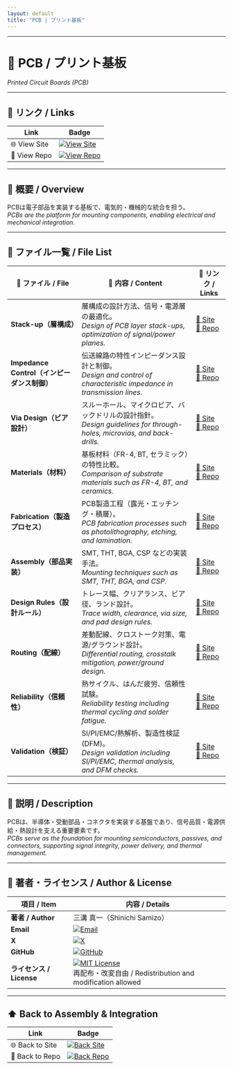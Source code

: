 ```yaml
---
layout: default
title: "PCB | プリント基板"
---
```


---

# 📐 PCB / プリント基板  
*Printed Circuit Boards (PCB)*  

---

## 🔗 リンク / Links
| Link | Badge |
|------|-------|
| 🌐 View Site | [![View Site](https://img.shields.io/badge/View-Site-brightgreen?style=for-the-badge&logo=githubpages)](https://samizo-aitl.github.io/Edusemi-Plus/Assembly-Integration/PCB/) |
| 📂 View Repo | [![View Repo](https://img.shields.io/badge/View-Repo-blue?style=for-the-badge&logo=github)](https://github.com/Samizo-AITL/Edusemi-Plus/tree/main/Assembly-Integration/PCB) |

---

## 📖 概要 / Overview
PCBは電子部品を実装する基板で、電気的・機械的な統合を担う。  
*PCBs are the platform for mounting components, enabling electrical and mechanical integration.*  

---

## 📂 ファイル一覧 / File List
| 📘 ファイル / File | 📑 内容 / Content | 🔗 リンク / Links |
|--------------------|------------------|-------------------|
| **Stack-up（層構成）** | 層構成の設計方法、信号・電源層の最適化。<br>*Design of PCB layer stack-ups, optimization of signal/power planes.* | [📖 Site](https://samizo-aitl.github.io/Edusemi-Plus/Assembly-Integration/PCB/stackup) <br> [📂 Repo](https://github.com/Samizo-AITL/Edusemi-Plus/blob/main/Assembly-Integration/PCB/stackup.md) |
| **Impedance Control（インピーダンス制御）** | 伝送線路の特性インピーダンス設計と制御。<br>*Design and control of characteristic impedance in transmission lines.* | [📖 Site](https://samizo-aitl.github.io/Edusemi-Plus/Assembly-Integration/PCB/impedance-control) <br> [📂 Repo](https://github.com/Samizo-AITL/Edusemi-Plus/blob/main/Assembly-Integration/PCB/impedance-control.md) |
| **Via Design（ビア設計）** | スルーホール、マイクロビア、バックドリルの設計指針。<br>*Design guidelines for through-holes, microvias, and back-drills.* | [📖 Site](https://samizo-aitl.github.io/Edusemi-Plus/Assembly-Integration/PCB/via-design) <br> [📂 Repo](https://github.com/Samizo-AITL/Edusemi-Plus/blob/main/Assembly-Integration/PCB/via-design.md) |
| **Materials（材料）** | 基板材料（FR-4, BT, セラミック）の特性比較。<br>*Comparison of substrate materials such as FR-4, BT, and ceramics.* | [📖 Site](https://samizo-aitl.github.io/Edusemi-Plus/Assembly-Integration/PCB/materials) <br> [📂 Repo](https://github.com/Samizo-AITL/Edusemi-Plus/blob/main/Assembly-Integration/PCB/materials.md) |
| **Fabrication（製造プロセス）** | PCB製造工程（露光・エッチング・積層）。<br>*PCB fabrication processes such as photolithography, etching, and lamination.* | [📖 Site](https://samizo-aitl.github.io/Edusemi-Plus/Assembly-Integration/PCB/fabrication) <br> [📂 Repo](https://github.com/Samizo-AITL/Edusemi-Plus/blob/main/Assembly-Integration/PCB/fabrication.md) |
| **Assembly（部品実装）** | SMT, THT, BGA, CSP などの実装手法。<br>*Mounting techniques such as SMT, THT, BGA, and CSP.* | [📖 Site](https://samizo-aitl.github.io/Edusemi-Plus/Assembly-Integration/PCB/assembly) <br> [📂 Repo](https://github.com/Samizo-AITL/Edusemi-Plus/blob/main/Assembly-Integration/PCB/assembly.md) |
| **Design Rules（設計ルール）** | トレース幅、クリアランス、ビア径、ランド設計。<br>*Trace width, clearance, via size, and pad design rules.* | [📖 Site](https://samizo-aitl.github.io/Edusemi-Plus/Assembly-Integration/PCB/design_rules) <br> [📂 Repo](https://github.com/Samizo-AITL/Edusemi-Plus/blob/main/Assembly-Integration/PCB/design_rules.md) |
| **Routing（配線）** | 差動配線、クロストーク対策、電源/グラウンド設計。<br>*Differential routing, crosstalk mitigation, power/ground design.* | [📖 Site](https://samizo-aitl.github.io/Edusemi-Plus/Assembly-Integration/PCB/routing) <br> [📂 Repo](https://github.com/Samizo-AITL/Edusemi-Plus/blob/main/Assembly-Integration/PCB/routing.md) |
| **Reliability（信頼性）** | 熱サイクル、はんだ疲労、信頼性試験。<br>*Reliability testing including thermal cycling and solder fatigue.* | [📖 Site](https://samizo-aitl.github.io/Edusemi-Plus/Assembly-Integration/PCB/reliability) <br> [📂 Repo](https://github.com/Samizo-AITL/Edusemi-Plus/blob/main/Assembly-Integration/PCB/reliability.md) |
| **Validation（検証）** | SI/PI/EMC/熱解析、製造性検証 (DFM)。<br>*Design validation including SI/PI/EMC, thermal analysis, and DFM checks.* | [📖 Site](https://samizo-aitl.github.io/Edusemi-Plus/Assembly-Integration/PCB/validation) <br> [📂 Repo](https://github.com/Samizo-AITL/Edusemi-Plus/blob/main/Assembly-Integration/PCB/validation.md) |

---

## 📑 説明 / Description
PCBは、半導体・受動部品・コネクタを実装する基盤であり、信号品質・電源供給・熱設計を支える重要要素です。  
*PCBs serve as the foundation for mounting semiconductors, passives, and connectors, supporting signal integrity, power delivery, and thermal management.*

---

## 👤 著者・ライセンス / Author & License
| **項目 / Item** | **内容 / Details** |
|-----------------|--------------------|
| **著者 / Author** | 三溝 真一（Shinichi Samizo） |
| **Email** | [![Email](https://img.shields.io/badge/Email-shin3t72%40gmail.com-red?style=flat&logo=gmail)](mailto:shin3t72@gmail.com) |
| **X** | [![X](https://img.shields.io/badge/X-@shin3t72-black?style=flat&logo=x)](https://x.com/shin3t72) |
| **GitHub** | [![GitHub](https://img.shields.io/badge/GitHub-Samizo--AITL-blue?style=flat&logo=github)](https://github.com/Samizo-AITL) |
| **ライセンス / License** | [![MIT License](https://img.shields.io/badge/license-MIT-blue.svg)](LICENSE) <br> 再配布・改変自由 / Redistribution and modification allowed |

---

## ⬆️ Back to Assembly & Integration
| Link | Badge |
|------|-------|
| 🌐 Back to Site | [![Back Site](https://img.shields.io/badge/⬆️%20Back-Site-brightgreen?style=for-the-badge&logo=githubpages)](https://samizo-aitl.github.io/Edusemi-Plus/Assembly-Integration/) |
| 📂 Back to Repo | [![Back Repo](https://img.shields.io/badge/⬆️%20Back-Repo-blue?style=for-the-badge&logo=github)](https://github.com/Samizo-AITL/Edusemi-Plus/tree/main/Assembly-Integration) |
